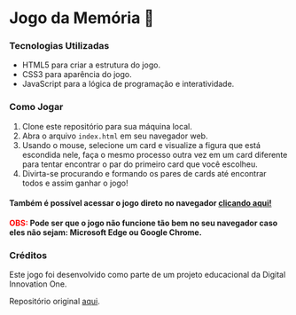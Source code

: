 # Jogo da Memória 📝

### Tecnologias Utilizadas

- HTML5 para criar a estrutura do jogo. 
- CSS3 para aparência do jogo.
- JavaScript para a lógica de programação e interatividade.


### Como Jogar

1. Clone este repositório para sua máquina local.
2. Abra o arquivo `index.html` em seu navegador web.
3. Usando o mouse, selecione um card e visualize a figura que está escondida nele, faça o mesmo processo outra vez em um card diferente para tentar encontrar o par do primeiro card que você escolheu.
4. Divirta-se procurando e formando os pares de cards até encontrar todos e assim ganhar o jogo!

#### Também é possível acessar o jogo direto no navegador [clicando aqui!](https://vanderleyoliveira.github.io/memory-game/)

<p style="font-weight: bold; font-size: 14px;"><span style="color: #f00;">OBS:</span> Pode ser que o jogo não funcione tão bem no seu navegador caso eles não sejam: Microsoft Edge ou Google Chrome.</p>

### Créditos

Este jogo foi desenvolvido como parte de um projeto educacional da Digital Innovation One.

Repositório original [aqui](https://github.com/digitalinnovationone/js-emoji-memory-game).
